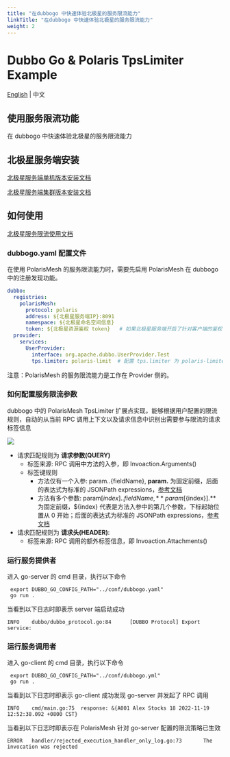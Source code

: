 ```yaml
---
title: "在dubbogo 中快速体验北极星的服务限流能力"
linkTitle: "在dubbogo 中快速体验北极星的服务限流能力"
weight: 2
---
```

# Dubbo Go & Polaris TpsLimiter Example

[English](./README.md) | 中文

## 使用服务限流功能

在 dubbogo 中快速体验北极星的服务限流能力

## 北极星服务端安装

[北极星服务端单机版本安装文档](https://polarismesh.cn/docs/%E4%BD%BF%E7%94%A8%E6%8C%87%E5%8D%97/%E6%9C%8D%E5%8A%A1%E7%AB%AF%E5%AE%89%E8%A3%85/%E5%8D%95%E6%9C%BA%E7%89%88%E5%AE%89%E8%A3%85/)

[北极星服务端集群版本安装文档](https://polarismesh.cn/docs/%E4%BD%BF%E7%94%A8%E6%8C%87%E5%8D%97/%E6%9C%8D%E5%8A%A1%E7%AB%AF%E5%AE%89%E8%A3%85/%E9%9B%86%E7%BE%A4%E7%89%88%E5%AE%89%E8%A3%85/)

## 如何使用

[北极星服务限流使用文档](https://polarismesh.cn/docs/%E5%8C%97%E6%9E%81%E6%98%9F%E6%98%AF%E4%BB%80%E4%B9%88/%E5%8A%9F%E8%83%BD%E7%89%B9%E6%80%A7/%E6%B5%81%E9%87%8F%E7%AE%A1%E7%90%86/#%E8%AE%BF%E9%97%AE%E9%99%90%E6%B5%81)

### dubbogo.yaml 配置文件

在使用 PolarisMesh 的服务限流能力时，需要先启用 PolarisMesh 在 dubbogo 中的注册发现功能。

```yaml
dubbo:
  registries:
    polarisMesh:
      protocol: polaris 
      address: ${北极星服务端IP}:8091
      namespace: ${北极星命名空间信息}
      token: ${北极星资源鉴权 token}   # 如果北极星服务端开启了针对客户端的鉴权，则需要配置该参数
  provider:
    services:
      UserProvider:
        interface: org.apache.dubbo.UserProvider.Test
        tps.limiter: polaris-limit  # 配置 tps.limiter 为 polaris-limiter 即可

```

注意：PolarisMesh 的服务限流能力是工作在 Provider 侧的。

### 如何配置服务限流参数

dubbogo 中的 PolarisMesh TpsLimiter 扩展点实现，能够根据用户配置的限流规则，自动的从当前 RPC 调用上下文以及请求信息中识别出需要参与限流的请求标签信息

![](./images/dubbogo-ratelimit-rule.png)

- 请求匹配规则为 **请求参数(QUERY)**
    - 标签来源: RPC 调用中方法的入参，即 Invoaction.Arguments()
    - 标签键规则
        - 方法仅有一个入参: param.$.${fieldName}, **param.** 为固定前缀，后面的表达式为标准的 JSONPath expressions，[参考文档](https://goessner.net/articles/JsonPath/)
        - 方法有多个参数: param[${index}].$.${fieldName}, **param[${index}].** 为固定前缀，${index} 代表是方法入参中的第几个参数，下标起始位置从 0 开始；后面的表达式为标准的 JSONPath expressions，[参考文档](https://goessner.net/articles/JsonPath/)
- 请求匹配规则为 **请求头(HEADER)**:
    - 标签来源: RPC 调用的额外标签信息，即 Invoaction.Attachments()

### 运行服务提供者

进入 go-server 的 cmd 目录，执行以下命令

```
 export DUBBO_GO_CONFIG_PATH="../conf/dubbogo.yaml"
 go run .
```

当看到以下日志时即表示 server 端启动成功

```log
INFO    dubbo/dubbo_protocol.go:84      [DUBBO Protocol] Export service: 
```


### 运行服务调用者

进入 go-client 的 cmd 目录，执行以下命令


```
 export DUBBO_GO_CONFIG_PATH="../conf/dubbogo.yml"
 go run .
```

当看到以下日志时即表示 go-client 成功发现 go-server 并发起了 RPC 调用

```log
INFO    cmd/main.go:75  response: &{A001 Alex Stocks 18 2022-11-19 12:52:38.092 +0800 CST}
```

当看到以下日志时即表示在 PolarisMesh 针对 go-server 配置的限流策略已生效

```log
ERROR   handler/rejected_execution_handler_only_log.go:73       The invocation was rejected
```
